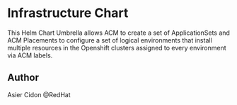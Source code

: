 # Infrastructure Chart

This Helm Chart Umbrella allows ACM to create a set of ApplicationSets and ACM Placements to configure a set of logical environments that install multiple resources in the Openshift clusters assigned to every environment via ACM labels.

## Author

Asier Cidon @RedHat

